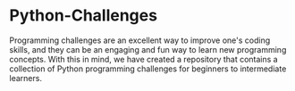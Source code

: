 # Python-Challenges
Programming challenges are an excellent way to improve one's coding skills, and they can be an engaging and fun way to learn new programming concepts. With this in mind, we have created a repository that contains a collection of Python programming challenges for beginners to intermediate learners.
